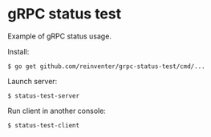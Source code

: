 # gRPC status test

Example of gRPC status usage.

Install:
```
$ go get github.com/reinventer/grpc-status-test/cmd/...
```

Launch server:
```
$ status-test-server
```

Run client in another console:
```
$ status-test-client
```
